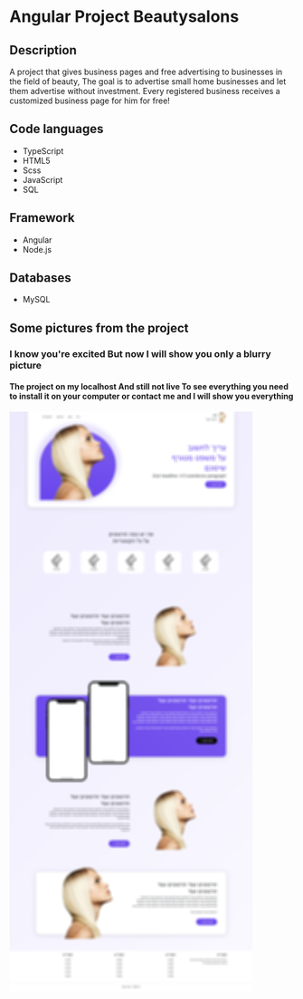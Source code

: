 
# Angular Project Beautysalons


## Description
A project that gives business pages and free advertising to businesses in the field of beauty,
The goal is to advertise small home businesses and let them advertise without investment.
Every registered business receives a customized business page for him for free!

## Code languages
- TypeScript
- HTML5
- Scss
- JavaScript
- SQL

## Framework
- Angular
- Node.js

## Databases
- MySQL

## Some pictures from the project
### I know you're excited But now I will show you only a blurry picture
#### The project on my localhost And still not live To see everything you need to install it on your computer or contact me and I will show you everything
![HomePage](https://github.com/Razonir/FullStack-Angular-node.js-MySQL-Beautysalons/blob/master/Frontend/angular13/src/assets/fullblur.png)
